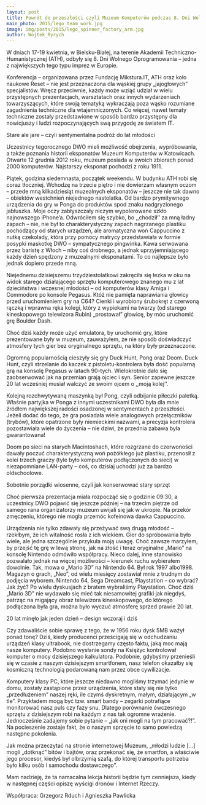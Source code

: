 ```yaml
---
layout: post
title: Powrót do przeszłości czyli Muzeum Komputerów podczas 8. Dni Wolnego Oprogramowania
main_photo: 2015/lego_team_work.jpg
image: img/posts/2015/lego_spinner_factory_arm.jpg
author: Wojtek_Ryrych
---
```


W dniach 17-19 kwietnia, w Bielsku-Białej, na terenie Akademii Techniczno-Humanistycznej (ATH), odbyły się 8. Dni Wolnego Oprogramowania – jedna z największych tego typu imprez w Europie.

Konferencja – organizowana przez Fundację Mikstura.IT, ATH oraz koło naukowe Reset – nie jest przeznaczona dla wąskiej grupy „jajogłowych” specjalistów. Wręcz przeciwnie, każdy może wziąć udział w wielu przystępnych prezentacjach, warsztatach oraz innych wydarzeniach towarzyszących, które swoją tematyką wykraczają poza wąsko rozumiane zagadnienia techniczne dla wtajemniczonych. Co więcej, nawet tematy techniczne zostały przedstawione w sposób bardzo przystępny dla nowicjuszy i ludzi rozpoczynających swą przygodę ze światem IT.

Stare ale jare – czyli sentymentalna podróż do lat młodości

Uczestnicy tegorocznego DWO mieli możliwość obejrzenia, wypróbowania, a także poznania historii eksponatów Muzeum Komputerów w Katowicach. Otwarte 12 grudnia 2012 roku, muzeum posiada w swoich zbiorach ponad 2000 komputerów. Najstarszy eksponat pochodzi z roku 1911.

Piątek, godzina siedemnasta, początek weekendu. W budynku ATH robi się coraz tłoczniej. Wchodzę na trzecie piętro i nie dowierzam własnym oczom – przede mną kilkadziesiąt muzealnych eksponatów – jeszcze nie tak dawno – obiektów westchnień niejednego nastolatka. Od bardzo prymitywnego urządzenia do gry w Ponga do produktów spod znaku nadgryzionego jabłuszka. Moje oczy zabłyszczały niczym wypolerowane szkło najnowszego iPhone’a. Odwróciłem się szybko, bo ,,chodził’’ za mną ładny zapach – nie, nie był to charakterystyczny zapach nagrzanego plastiku pochodzący od starych urządzeń, ale aromatyczna woń Cappuccino z nutką czekolady, która przy pomocy matrycy przedstawiała w formie posypki maskotkę DWO – sympatycznego pingwinka. Kawa serwowana przez baristę z Włoch – niby coś drobnego, a jednak uprzyjemniającego każdy dzień spędzony z muzealnymi eksponatami. To co najlepsze było jednak dopiero przede mną.

Niejednemu dzisiejszemu trzydziestolatkowi zakręciła się łezka w oku na widok starego działającego sprzętu komputerowego znanego mu z lat dzieciństwa i wczesnej młodości – od komputerów klasy Amiga i Commodore po konsole Pegasus. Któż nie pamięta naprawiania głowicy przed uruchomieniem gry na C64? Cienki i wyrobiony śrubokręt z czerwoną rączką i wprawna ręka kolegi, który z wypiekami na twarzy (od starego kineskopowego telewizora Rubin) „prostował” głowicę, by móc uruchomić grę Boulder Dash.

Choć dziś każdy może użyć emulatora, by uruchomić gry, które prezentowane były w muzeum, zauważyłem, że nie sposób doświadczyć atmosfery tych gier bez oryginalnego sprzętu, na który były przeznaczone.

Ogromną popularnością cieszyły się gry Duck Hunt, Pong oraz Doom. Duck Hunt, czyli strzelanie do kaczek z pistoletu-kontrolera była dość popularną grą na konsolę Pegasus w latach 90-tych. Wielokrotnie dało się zaobserwować jak na przemian grają ojciec i syn. Senior zapewne jeszcze 20 lat wcześniej musiał walczyć ze swoim ojcem o ,,moją kolej’’.

Kolejną rozchwytywaną maszynką był Pong, czyli odbijanie piłeczki paletką. Właśnie partyjka w Ponga z innymi uczestnikami DWO była dla mnie źródłem największej radości osadzonej w sentymentach z przeszłości. Jeżeli dodać do tego, że gra posiadała wiele analogowych przełączników (trybów), które opatrzone były niemieckimi nazwami, a precyzja kontrolera pozostawiała wiele do życzenia – nie dziwi, że przednia zabawa była gwarantowana!

Doom po sieci na starych Macintoshach, które rozgrzane do czerwoności dawały poczuć charakterystyczną woń pożółkłego już plastiku, przenosił z kolei trzech graczy (tyle było komputerów podłączonych do sieci) w niezapomniane LAN-party – coś, co dzisiaj uchodzi już za bardzo oldschoolowe.

Sobotnie porządki wiosenne, czyli jak konserwować stary sprzęt

Choć pierwsza prezentacja miała rozpocząć się o godzinie 09:30, a uczestnicy DWO pojawić się jeszcze później – na trzecim piętrze od samego rana organizatorzy muzeum uwijali się jak w ukropie. Na przekór zmęczeniu, którego nie mogła przemóc kofeinowa dawka Cappuccino.

Urządzenia nie tylko zdawały się przeżywać swą drugą młodość – rzekłbym, że ich witalność rosła z ich wiekiem. Gier do spróbowania było wiele, ale jedna szczególnie przykuła moją uwagę. Choć zawsze marzyłem, by przejść tę grę w lewą stronę, jak na złość i teraz oryginalne „Mario” na konsolę Nintendo odmówiło współpracy.
Nieco dalej, inne stanowisko pozwalało jednak na więcej możliwości – kierunek ruchu wybierałem dowolnie. Tak, mowa o „Mario 3D” na Nintendo 64. Był rok 1997 albo1998. Magazyn o grach, „Neo”, od wielu miesięcy zostawiał mnie z trudnym do podjęcia wyborem. Nintendo 64, Sega Dreamcast, Playstation – co wybrać? Jak żyć? Po wielu dyskusjach z bratem wybraliśmy Playstation. Choć dziś „Mario 3D” nie wydawało się mieć tak niesamowitej grafiki jak niegdyś, patrząc na migający obraz telewizora kineskopowego, do którego podłączona była gra, można było wyczuć atmosferę sprzed prawie 20 lat.

20 lat minęło jak jeden dzień – design wczoraj i dziś

Czy zdawaliście sobie sprawę z tego, że w 1956 roku dysk 5MB ważył ponad tonę? Dziś, kiedy producenci prześcigają się w odchudzaniu urządzeń klasy ultrabook, nie dostrzegamy często faktu, jaką moc mają nasze komputery. Podobno wysłanie sondy na Księżyc kontrolował komputer o mocy dzisiejszego kalkulatora. Podobnie, gdybyśmy przenieśli się w czasie z naszym dzisiejszym smartfonem, nasz telefon okazałby się kosmiczną technologią podarowaną nam przez obce cywilizacje. 

Komputery klasy PC, które jeszcze niedawno mogliśmy trzymać jedynie w domu, zostały zastąpione przez urządzenia, które stały się nie tylko „przedłużeniem” naszej ręki, ile czymś dyskretnym, małym, działającym „w tle”. Przykładem mogą być tzw. smart bandy – zegarki potrafiące monitorować nasz puls czy fazy snu. Dlatego porównanie ówczesnego sprzętu z dzisiejszym robi na każdym z nas tak ogromne wrażenie. Jednocześnie zadajemy sobie pytanie – „jak oni mogli na tym pracować?!”. Na pocieszenie zostaje fakt, że o naszym sprzęcie to samo powiedzą następne pokolenia. 

Jak można przeczytać na stronie internetowej Muzeum, „młodzi ludzie […] mogli „dotknąć” bitów i bajtów, oraz przekonać się, że smartfon, a właściwie jego procesor, kiedyś był olbrzymią szafą, do której transportu potrzeba było kilku osób i samochodu dostawczego”.

Mam nadzieję, że ta namacalna lekcja historii będzie tym cenniejsza, kiedy w następnej części opiszę wyścigi dronów i Internet Rzeczy.

Współpraca: Grzegorz Rduch i Agnieszka Pawlicka
